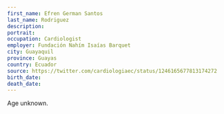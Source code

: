```yaml
---
first_name: Efren German Santos
last_name: Rodriguez
description: 
portrait: 
occupation: Cardiologist
employer: Fundación Nahím Isaías Barquet
city: Guayaquil
province: Guayas
country: Ecuador
source: https://twitter.com/cardiologiaec/status/1246165677813174272
birth_date: 
death_date: 
---
```


Age unknown.